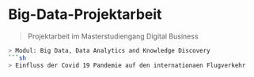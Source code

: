 # Big-Data-Projektarbeit

> Projektarbeit im Masterstudiengang Digital Business
```sh
> Modul: Big Data, Data Analytics and Knowledge Discovery
```sh
> Einfluss der Covid 19 Pandemie auf den internationaen Flugverkehr
